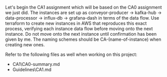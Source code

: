 Let's begin the CA1 assignment which will be based on the CA0 assignment we just did. The instances are set up as conveyor-producer -> kafka-hub -> data-processor -> influx-db -> grafana-dash in terms of the data flow. Use terraform to create new instances in AWS that reproduces this exact process, verifying each instance data flow before moving onto the next instance. Do not move onto the next instance until confirmation has been given by me. The naming schemes should be CA-(name-of-instance) when creating new ones. 

Refer to the following files as well when working on this project:
* CA1\CA0-summary.md
* Guidelines\CA1.md